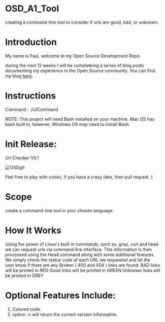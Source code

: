 # OSD_A1_Tool
creating a command-line tool to consider if urls are good, bad, or unknown.

# Introduction

My name is Paul, welcome to my Open Source Development Repo.

during the next 12 weeks I will be completeing a series of blog posts documenting my experience in the Open Source community. 
You can find my blog [here](https://www.blogger.com/u/1/blog/post/edit/3618816638550590018/6728308766537184127).

# Instructions

Command : ./cliCommand <theFile>

NOTE: This project will need Bash installed on your machine. Mac OS has bash built in, however, Windows OS may need to install Bash.
# Init Release:

Url Checker V0.1


![OSDgif](https://user-images.githubusercontent.com/44411777/93946180-9171b200-fd06-11ea-90fe-06c34cbee5c5.gif)




Feel free to play with codes, if you have a crazy idea, then pull request :)

# Scope

create a command-line tool in your chosen language.

# How It Works

Using the power of Linux's built in commands, such as, grep, curl and head we can request urls via command line interface. This information is then processed using the Head command along with some additional features.
We simply check the status code of each URL we requested and let the user know if there are any Broken ( 400 and 404 ) links are found.
BAD links will be printed in RED
Good links will be printed in GREEN
Unknown links will be printed in GREY


# Optional Features Include:

1. Colored code.
2. option -v will return the current version information.  
